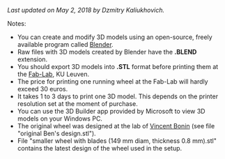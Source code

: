 <i>Last updated on May 2, 2018 by Dzmitry Kaliukhovich.</i>
<p>
Notes:</br>
<ul>
<li>You can create and modify 3D models using an open-source, freely available program called <a href='https://www.blender.org/'>Blender</a>.</li>
<li>Raw files with 3D models created by Blender have the <b>.BLEND</b> extension.</li>
<li>You should export 3D models into <b>.STL</b> format before printing them at the <a href='https://www.fablab-leuven.be/'>Fab-Lab</a>, KU Leuven.</li>
<li>The price for printing one running wheel at the Fab-Lab will hardly exceed 30 euros.</li>
<li>It takes 1 to 3 days to print one 3D model. This depends on the printer resolution set at the moment of purchase.</li>
<li>You can use the 3D Builder app provided by Microsoft to view 3D models on your Windows PC.</li>
<li>The original wheel was designed at the lab of <a href='http://www.vib.be/en/research/scientists/Pages/Vincent-Bonin-Lab.aspx'>Vincent Bonin</a> (see file "original Ben's design.stl").</li>
<li>File "smaller wheel with blades (149 mm diam, thickness 0.8 mm).stl" contains the latest design of the wheel used in the setup.</li>
</ul>